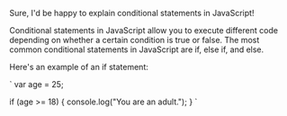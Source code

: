 Sure, I'd be happy to explain conditional statements in JavaScript!

Conditional statements in JavaScript allow you to execute different code depending on whether a certain condition is true or false. The most common conditional statements in JavaScript are if, else if, and else.

Here's an example of an if statement:

`
var age = 25;

if (age >= 18) {
  console.log("You are an adult.");
}
`
